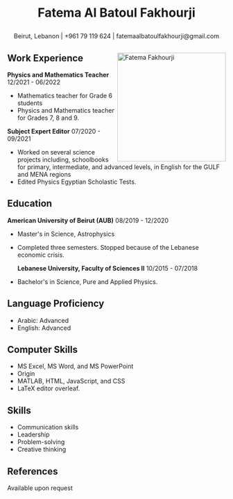 # <p style="text-align: center;">Fatema Al Batoul Fakhourji</p>

<p style="text-align: center;">Beirut, Lebanon | +961 79 119 624 | fatemaalbatoulfakhourji@gmail.com</p>

<div>
  <img align ="right" alt="Fatema Fakhourji" src="https://contents.bebee.com/users/id/Oe0tz62babcff5983e/_avatar-QF1kP-400.png" width="250" height="250">
  <h2> Work Experience </h2>
 <strong>Physics and Mathematics Teacher</strong> 12/2021 - 06/2022
 <ul>
 <li>Mathematics teacher for Grade 6 students</li>
 <li>Physics and Mathematics teacher for Grades 7, 8 and 9.</li>
</ul>
 <strong>Subject Expert Editor</strong> 07/2020 - 09/2021
 <ul>
 <li>Worked on several science projects including, schoolbooks for primary, intermediate, and advanced levels, in English for the GULF and MENA regions</li>
 <li>Edited Physics Egyptian Scholastic Tests.</li>
</ul>
</div>

## Education

**American University of Beirut (AUB)** 08/2019 - 12/2020

- Master's in Science, Astrophysics

- Completed three semesters. Stopped because of the Lebanese economic crisis.

  **Lebanese University, Faculty of Sciences II** 10/2015 - 07/2018

- Bachelor's in Science, Pure and Applied Physics.

## Language Proficiency

- Arabic: Advanced
- English: Advanced

## Computer Skills

- MS Excel, MS Word, and MS PowerPoint
- Origin
- MATLAB, HTML, JavaScript, and CSS
- LaTeX editor overleaf.

## Skills

- Communication skills
- Leadership
- Problem-solving
- Creative thinking

## References

Available upon request
